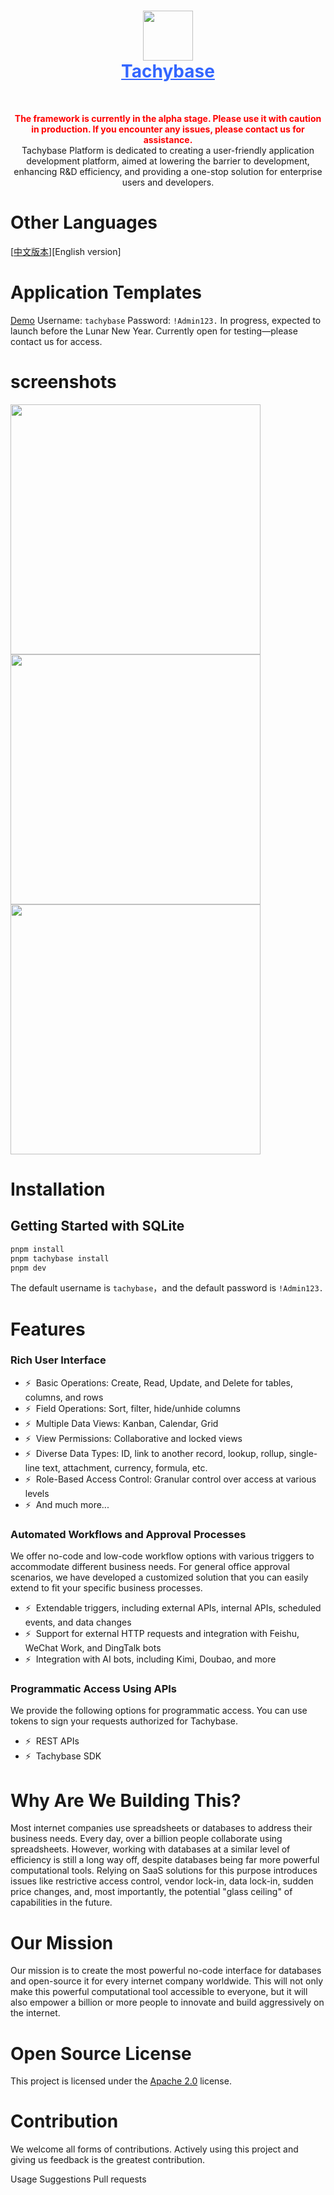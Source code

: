 <h1 align="center" style="border-bottom: none">
    <div>
        <a style="color:#36f" href="https://www.tachybase.com">
            <img src="https://tachybase-1321007335.cos.ap-shanghai.myqcloud.com/3733d6bd0a3376a93ba6180b32194369.png" width="80" />
            <br>
            Tachybase
        </a>
    </div>
</h1>

<br>



<p align="center">
<span style="color:red; font-weight:bold;">The framework is currently in the alpha stage. Please use it with caution in production. If you encounter any issues, please contact us for assistance.</span>
<br>
Tachybase Platform is dedicated to creating a user-friendly application development platform, aimed at lowering the barrier to development, enhancing R&D efficiency, and providing a one-stop solution for enterprise users and developers.
</p>

# Other Languages

[[中文版本](README.EN-US.md)][English version]

# Application Templates

[Demo](https://demos.tachybase.com/admin/628sp6la1mw) Username: `tachybase` Password: `!Admin123.`
In progress, expected to launch before the Lunar New Year. Currently open for testing—please contact us for access.

# screenshots

<img src="https://tachybase-1321007335.cos.ap-shanghai.myqcloud.com/c862eed8bdeb178ed9f85c999288ce62.webp" width="400" />
<img src="https://tachybase-1321007335.cos.ap-shanghai.myqcloud.com/506541d03628c5bddde74c6117612a1c.png" width="400" />
<img src="https://tachybase-1321007335.cos.ap-shanghai.myqcloud.com/c862eed8bdeb178ed9f85c999288ce62.webp" width="400" />

# Installation

## Getting Started with SQLite

```bash 
pnpm install
pnpm tachybase install
pnpm dev
```

The default username is `tachybase`，and the default password is  `!Admin123.`

# Features

### Rich User Interface

- ⚡ &nbsp;Basic Operations: Create, Read, Update, and Delete for tables, columns, and rows
- ⚡ &nbsp;Field Operations: Sort, filter, hide/unhide columns
- ⚡ &nbsp;Multiple Data Views: Kanban, Calendar, Grid
- ⚡ &nbsp;View Permissions: Collaborative and locked views
- ⚡ &nbsp;Diverse Data Types: ID, link to another record, lookup, rollup, single-line text, attachment, currency, formula, etc.
- ⚡ &nbsp;Role-Based Access Control: Granular control over access at various levels
- ⚡ &nbsp;And much more...

### Automated Workflows and Approval Processes

We offer no-code and low-code workflow options with various triggers to accommodate different business needs. For general office approval scenarios, we have developed a customized solution that you can easily extend to fit your specific business processes.

- ⚡ &nbsp;Extendable triggers, including external APIs, internal APIs, scheduled events, and data changes
- ⚡ &nbsp;Support for external HTTP requests and integration with Feishu, WeChat Work, and DingTalk bots
- ⚡ &nbsp;Integration with AI bots, including Kimi, Doubao, and more

### Programmatic Access Using APIs

We provide the following options for programmatic access. You can use tokens to sign your requests authorized for Tachybase.

- ⚡ &nbsp;REST APIs
- ⚡ &nbsp;Tachybase SDK

# Why Are We Building This?

Most internet companies use spreadsheets or databases to address their business needs. Every day, over a billion people collaborate using spreadsheets. However, working with databases at a similar level of efficiency is still a long way off, despite databases being far more powerful computational tools. Relying on SaaS solutions for this purpose introduces issues like restrictive access control, vendor lock-in, data lock-in, sudden price changes, and, most importantly, the potential "glass ceiling" of capabilities in the future.

# Our Mission

Our mission is to create the most powerful no-code interface for databases and open-source it for every internet company worldwide. This will not only make this powerful computational tool accessible to everyone, but it will also empower a billion or more people to innovate and build aggressively on the internet.

# Open Source License

<p> This project is licensed under the <a href="./LICENSE">Apache 2.0</a> license. </p>


# Contribution

We welcome all forms of contributions. Actively using this project and giving us feedback is the greatest contribution.

Usage
Suggestions
Pull requests

